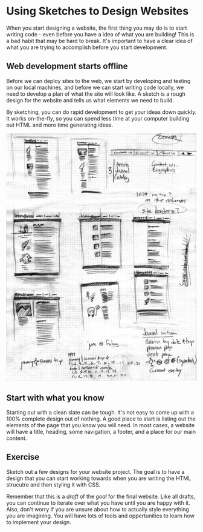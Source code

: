 # Using Sketches to Design Websites
When you start designing a website, the first thing you may do is to start writing code - even before you have a idea of what you are building! This is a bad habit that may be hard to break. It's important to have a clear idea of what you are trying to accomplish before you start development. 

## Web development starts offline
Before we can deploy sites to the web, we start by developing and testing on our local machines, and before we can start writing code locally, we need to develop a plan of what the site will look like. A sketch is a rough design for the website and tells us what elements we need to build. 

By sketching, you can do rapid development to get your ideas down quickly. It works on-the-fly, so you can spend less time at your computer building out HTML and more time generating ideas.

![Example of a wesite sketch](./website-sketch-example.jpg)

## Start with what you know
Starting out with a clean slate can be tough. It's not easy to come up with a 100% complete design out of nothing. A good place to start is listing out the elements of the page that you know you will need. In most cases, a website will have a title, heading, some navigation, a footer, and a place for our main content. 

## Exercise
Sketch out a few designs for your website project. The goal is to have a design that you can start working towards when you are writing the HTML strucutre and then styling it with CSS.

Remember that this is a *draft* of the *goal* for the final website. Like all drafts, you can continue to iterate over what you have until you are happy with it. Also, don't worry if you are unsure about how to actually style everything you are imagining. You will have lots of tools and oppertunities to learn how to implement your design.